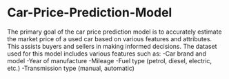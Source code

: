 # Car-Price-Prediction-Model
The primary goal of the car price prediction model is to accurately estimate the market price of a used car based on various features and attributes. This assists buyers and sellers in making informed decisions.
The dataset used for this model includes various features such as:
-Car brand and model
-Year of manufacture
-Mileage
-Fuel type (petrol, diesel, electric, etc.)
-Transmission type (manual, automatic)

